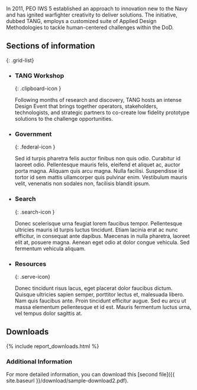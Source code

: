 In 2011, PEO IWS 5 established an approach to innovation new to the Navy and has ignited warfighter creativity to deliver solutions.
The initiative, dubbed TANG, employs a customized suite of Applied Design Methodologies to tackle human-centered challenges within the DoD.

## Sections of information
{: .grid-list}


* ### TANG Workshop
  {: .clipboard-icon }

  Following months of research and discovery, TANG hosts an intense Design Event that brings together operators, stakeholders, technologists, and strategic partners to co-create low fidelity prototype solutions to the challenge opportunities.

* ### Government
  {: .federal-icon }

  Sed id turpis pharetra felis auctor finibus non quis odio. Curabitur id laoreet odio. Pellentesque mauris felis, eleifend et aliquet ac, auctor porta magna. Aliquam quis arcu magna. Nulla facilisi. Suspendisse id tortor id sem mattis ullamcorper quis pulvinar enim. Vestibulum mauris velit, venenatis non sodales non, facilisis blandit ipsum.

* ### Search
  {: .search-icon }

  Donec scelerisque urna feugiat lorem faucibus tempor. Pellentesque ultricies mauris id turpis luctus tincidunt. Etiam lacinia erat ac nunc efficitur, in consequat ante dapibus. Maecenas in nulla pharetra, laoreet elit at, posuere magna. Aenean eget odio at dolor congue vehicula. Sed fermentum vehicula aliquam.

* ### Resources
  {: .serve-icon}

  Donec tincidunt risus lacus, eget placerat dolor faucibus dictum. Quisque ultricies sapien semper, porttitor lectus et, malesuada libero. Nam quis faucibus ante. Proin tincidunt efficitur augue. Sed eu arcu ut massa elementum pellentesque et id est. Mauris fermentum luctus urna, vel tempus dolor sagittis at.

## Downloads

{% include report_downloads.html %}

### Additional Information
For more detailed information, you can download this [second file]({{ site.baseurl }}/download/sample-download2.pdf).

